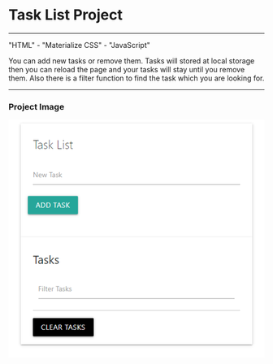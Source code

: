 # Task List Project

---

"HTML" - "Materialize CSS" - "JavaScript"

You can add new tasks or remove them. Tasks will stored at local storage then you can reload the page and your tasks will stay until you remove them. Also there is a filter function to find the task which you are looking for.

---

###                                                 Project Image

![Project](readme_img/taskList.PNG)